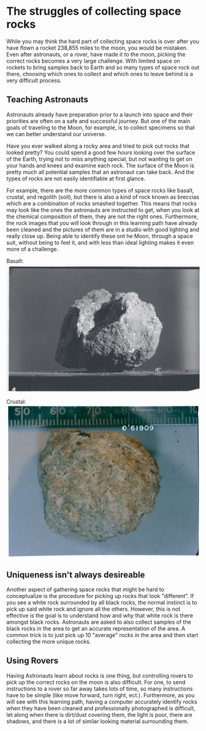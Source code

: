# The struggles of collecting space rocks

While you may think the hard part of collecting space rocks is over after you have flown a rocket 238,855 miles to the moon, you would be mistaken. Even after astronauts, or a rover, have made it to the moon, picking the correct rocks becomes a very large challenge. With limited space on rockets to bring samples back to Earth and so many types of space rock out there, choosing which ones to collect and which ones to leave behind is a very difficult process.

## Teaching Astronauts

Astronauts already have preparation prior to a launch into space and their priorities are often on a safe and successful journey. But one of the main goals of traveling to the Moon, for example, is to collect specimens so that we can better understand our universe. 

Have you ever walked along a rocky area and tried to pick out rocks that looked pretty? You could spend a good few hours looking over the surface of the Earth, trying not to miss anything special, but not wanting to get on your hands and knees and examine each rock. The surface of the Moon is pretty much all potential samples that an astronaut can take back. And the types of rocks are not easily identifiable at first glance.

For example, there are the more common types of space rocks like basalt, crustal, and regolith (soil), but there is also a kind of rock known as breccias which are a combination of rocks smashed together. This means that rocks may look like the ones the astronauts are instructed to get, when you look at the chemical composition of them, they are not the right ones. Furthermore, the rock images that you will look through in this learning path have already been cleaned and the pictures of them are in a studio with good lighting and really close up. Being able to identify these ont he Moon, through a space suit, without being to feel it, and with less than ideal lighting makes it even more of a challenge.

Basalt:  
![An image of a Basalt rock](..\Media\Basalt_Cristobalite_s69-45569.jpg)

Crustal:  
![An image of Crustal rock](..\Media\Crustal_Anorthosite_s72-46804.jpg)

## Uniqueness isn't always desireable

Another aspect of gathering space rocks that might be hard to conceptualize is the procedure for picking up rocks that look "different". If you see a white rock surrounded by all black rocks, the normal instinct is to pick up said white rock and ignore all the others. However, this is not effective is the goal is to understand how and why that white rock is there amongst black rocks. Astronauts are asked to also collect samples of the black rocks in the area to get an accurate representation of the area. A common trick is to just pick up 10 "average" rocks in the area and then start collecting the more unique rocks.

## Using Rovers

Having Astronauts learn about rocks is one thing, but controlling rovers to pick up the correct rocks on the moon is also difficult. For one, to send instructions to a rover so far away takes lots of time, so many instructions have to be simple (like move forward, turn right, ect.). Furthermore, as you will see with this learning path, having a computer accurately identify rocks when they have been cleaned and professionally photographed is difficult, let along when there is dirt/dust covering them, the light is poor, there are shadows, and there is a lot of similar looking material surrounding them.
